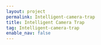 ```yaml
---
layout: project
permalink: Intelligent-camera-trap
title: Intelligent Camera Trap
tag: Intelligent-camera-trap
enable_nav: false
---
```

    